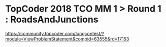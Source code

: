 # TopCoder 2018 TCO MM 1 > Round 1 : RoadsAndJunctions

<https://community.topcoder.com/longcontest/?module=ViewProblemStatement&compid=63555&rd=17153>
